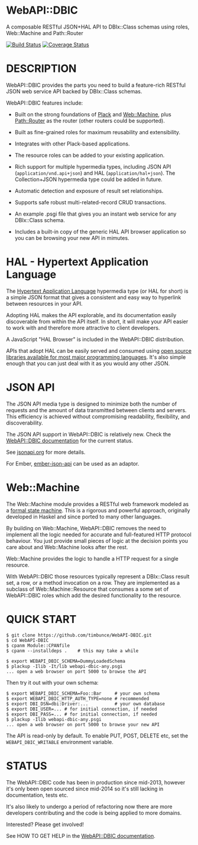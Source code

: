 # WebAPI::DBIC

A composable RESTful JSON+HAL API to DBIx::Class schemas using roles, Web::Machine and Path::Router

[![Build Status](https://secure.travis-ci.org/timbunce/WebAPI-DBIC.svg)](http://travis-ci.org/timbunce/WebAPI-DBIC)
[![Coverage Status](https://coveralls.io/repos/timbunce/WebAPI-DBIC/badge.svg)](https://coveralls.io/r/timbunce/WebAPI-DBIC)

# DESCRIPTION

WebAPI::DBIC provides the parts you need to build a feature-rich RESTful JSON web
service API backed by DBIx::Class schemas.

WebAPI::DBIC features include:

* Built on the strong foundations of
[Plack](https://metacpan.org/pod/Plack) and
[Web::Machine](https://metacpan.org/pod/Web::Machine),
plus [Path::Router](https://metacpan.org/pod/Path::Router) as the router
(other routers could be supported).

* Built as fine-grained roles for maximum reusability and extensibility.

* Integrates with other Plack-based applications.

* The resource roles can be added to your existing application.

* Rich support for multiple hypermedia types, including JSON API
(`application/vnd.api+json`) and HAL (`application/hal+json`).
The Collection+JSON hypermedia type could be added in future.

* Automatic detection and exposure of result set relationships.

* Supports safe robust multi-related-record CRUD transactions.

* An example .psgi file that gives you an instant web service for any
DBIx::Class schema.

* Includes a built-in copy of the generic HAL API browser application so you
can be browsing your new API in mimutes.


# HAL - Hypertext Application Language

The [Hypertext Application Language](http://stateless.co/hal_specification.html)
hypermedia type (or HAL for short)
is a simple JSON format that gives a consistent and easy way to hyperlink
between resources in your API.

Adopting HAL makes the API explorable, and its documentation easily
discoverable from within the API itself.  In short, it will make your API
easier to work with and therefore more attractive to client developers.

A JavaScript "HAL Browser" is included in the WebAPI::DBIC distribution.

APIs that adopt HAL can be easily served and consumed using [open source
libraries available for most major programming languages](https://github.com/mikekelly/hal_specification/wiki/Libraries).
It's also simple enough that you can just deal with it as you would any other
JSON.  


# JSON API

The JSON API media type is designed to minimize both the number of requests and
the amount of data transmitted between clients and servers. This efficiency is
achieved without compromising readability, flexibility, and discoverability.

The JSON API support in WebAPI::DBIC is relatively new.
Check the [WebAPI::DBIC documentation](blob/master/lib/WebAPI/DBIC.pm) for the current status.

See [jsonapi.org](http://jsonapi.org/) for more details.

For Ember, [ember-json-api](https://github.com/kurko/ember-json-api) can be used as an adaptor.


# Web::Machine

The Web::Machine module provides a RESTful web framework modeled as a
[formal state machine](https://github.com/basho/webmachine/wiki).
This is a rigorous and powerful approach, originally developed
in Haskel and since ported to many other languages.

By building on Web::Machine, WebAPI::DBIC removes the need to implement all the
logic needed for accurate and full-featured HTTP protocol behaviour.
You just provide small pieces of logic at the decision points you care about
and Web::Machine looks after the rest.

Web::Machine provides the logic to handle a HTTP request for a single resource.

With WebAPI::DBIC those resources typically represent a DBIx::Class result set,
a row, or a method invocation on a row. They are implemented as a subclass of
Web::Machine::Resource that consumes a some set of WebAPI::DBIC roles which add
the desired functionality to the resource.

# QUICK START

    $ git clone https://github.com/timbunce/WebAPI-DBIC.git
    $ cd WebAPI-DBIC
    $ cpanm Module::CPANfile
    $ cpanm --installdeps .    # this may take a while

    $ export WEBAPI_DBIC_SCHEMA=DummyLoadedSchema
    $ plackup -Ilib -It/lib webapi-dbic-any.psgi
    ... open a web browser on port 5000 to browse the API

Then try it out with your own schema:

    $ export WEBAPI_DBIC_SCHEMA=Foo::Bar     # your own schema
    $ export WEBAPI_DBIC_HTTP_AUTH_TYPE=none # recommended
    $ export DBI_DSN=dbi:Driver:...          # your own database
    $ export DBI_USER=... # for initial connection, if needed
    $ export DBI_PASS=... # for initial connection, if needed
    $ plackup -Ilib webapi-dbic-any.psgi
    ... open a web browser on port 5000 to browse your new API

The API is read-only by default. To enable PUT, POST, DELETE etc, set the
`WEBAPI_DBIC_WRITABLE` environment variable.

# STATUS

The WebAPI::DBIC code has been in production since mid-2013, however it's only
been open sourced since mid-2014 so it's still lacking in documentation, tests etc.

It's also likely to undergo a period of refactoring now there are more
developers contributing and the code is being applied to more domains.

Interested? Please get involved!

See HOW TO GET HELP in the [WebAPI::DBIC documentation](blob/master/lib/WebAPI/DBIC.pm).


